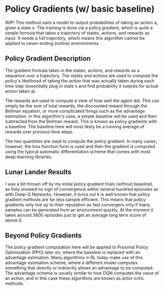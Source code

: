# Policy Gradients (w/ basic baseline)

WIP! This method uses a model to output probabilities of taking an action a, given a state s. The training is done via a policy gradient, which is quite a simple formula that takes a trajectory of states, actions, and rewards as input. It needs a full trajectory, which means this algorithm cannot be applied to never-ending (online) environments.

## Policy Gradient Description
The gradient formula takes in the states, actions, and rewards as a sequence over a trajectory. The states and actions are used to compute the policy's likelihood of taking the action that was actually taken during each time step (essentially plug in state s and find probability it outputs for actual action taken a).

The rewards are used to compute a view of how well the agent did. This can simply be the sum of total rewards, the discounted reward through the Bellman equation, or more complicated things such as the advantage estimation. In this algorithm's case, a simple baseline will be used and then subtracted from the Bellman reward. This is known as policy gradients with a baseline. The baseline here will most likely be a running average of rewards over previous time steps.

The two quantities are used to compute the policy gradient. In many cases, however, the loss function form is used and then the gradient is computed using the typical automatic differentiation scheme that comes with most deep-learning libraries.

## Lunar Lander Results
I was a bit thrown off by my initial policy gradient trials (without baseline), as they showed no sign of convergence within several hundred episodes as with Deep-Q Networks. However, it turns out it is well known that policy gradient methods are far less sample efficient. This means that policy gradients only live up to their reputation as fast convergers only if many samples can be generated from an environment quickly. At the moment it takes around 3800 episodes just to get an average long term score of above 0.

## Beyond Policy Gradients

The policy gradient computation here will be applied to Proximal Policy Optimization (PPO) later on, where the baseline is replaced with an advantage estimation. Many algorithms in RL today make use of this advantage estimation scheme, where a different model computes something that directly or indirectly allows an advantage to be computed. The advantage scheme is usually similar to how DQN computes the value of an action, and in this case these algorithms are known as actor-critic methods.